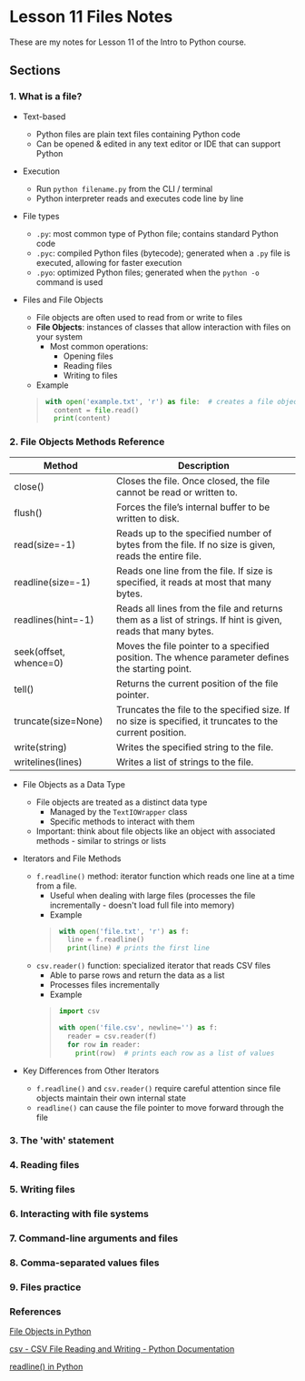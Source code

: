 # Lesson 11 Files Notes

These are my notes for Lesson 11 of the Intro to Python course.

## Sections

### 1. What is a file?

- Text-based
  - Python files are plain text files containing Python code
  - Can be opened & edited in any text editor or IDE that can support Python

- Execution
  - Run ```python filename.py``` from the CLI / terminal
  - Python interpreter reads and executes code line by line

- File types
  -   ```.py```: most common type of Python file; contains standard Python code
  -   ```.pyc```: compiled Python files (bytecode); generated when a ```.py``` file is executed, allowing for faster execution
  -   ```.pyo```: optimized Python files; generated when the ```python -o``` command is used

- Files and File Objects
  - File objects are often used to read from or write to files
  - **File Objects**: instances of classes that allow interaction with files on your system
    - Most common operations:
      - Opening files
      - Reading files
      - Writing to files
  - Example
  > ``` python
  > with open('example.txt', 'r') as file:  # creates a file object allowing you to read the contents of the file specified
  >   content = file.read()
  >   print(content)
  > ```


### 2. File Objects Methods Reference

| Method             | Description                                                                                       |
|-------------------|---------------------------------------------------------------------------------------------------|
| close()            | Closes the file. Once closed, the file cannot be read or written to.                              |
| flush()            | Forces the file’s internal buffer to be written to disk.                                          |
| read(size=-1)      | Reads up to the specified number of bytes from the file. If no size is given, reads the entire file. |
| readline(size=-1)  | Reads one line from the file. If size is specified, it reads at most that many bytes.            |
| readlines(hint=-1) | Reads all lines from the file and returns them as a list of strings. If hint is given, reads that many bytes. |
| seek(offset, whence=0) | Moves the file pointer to a specified position. The whence parameter defines the starting point. |
| tell()             | Returns the current position of the file pointer.                                                |
| truncate(size=None)| Truncates the file to the specified size. If no size is specified, it truncates to the current position. |
| write(string)      | Writes the specified string to the file.                                                         |
| writelines(lines)  | Writes a list of strings to the file.                                                            |

- File Objects as a Data Type
  - File objects are treated as a distinct data type
    - Managed by the ```TextIOWrapper``` class
    - Specific methods to interact with them
  - Important: think about file objects like an object with associated methods - similar to strings or lists

- Iterators and File Methods
  - ```f.readline()``` method: iterator function which reads one line at a time from a file.
    - Useful when dealing with large files (processes the file incrementally - doesn't load full file into memory)
    - Example
    > ``` python
    > with open('file.txt', 'r') as f:
    >   line = f.readline()
    >   print(line) # prints the first line
    > ```
  - ```csv.reader()``` function: specialized iterator that reads CSV files
    - Able to parse rows and return the data as a list
    - Processes files incrementally
    - Example
    > ``` python
    > import csv
    >
    > with open('file.csv', newline='') as f:
    >   reader = csv.reader(f)
    >   for row in reader:
    >     print(row)  # prints each row as a list of values
    > ```
    
- Key Differences from Other Iterators
  - ```f.readline()``` and ```csv.reader()``` require careful attention since file objects maintain their own internal state
  - ```readline()``` can cause the file pointer to move forward through the file

### 3. The 'with' statement

### 4. Reading files

### 5. Writing files

### 6. Interacting with file systems

### 7. Command-line arguments and files

### 8. Comma-separated values files

### 9. Files practice


### References

[File Objects in Python](https://www.geeksforgeeks.org/python/file-objects-python/)

[csv - CSV File Reading and Writing - Python Documentation](https://docs.python.org/3/library/csv.html)

[readline() in Python](https://www.geeksforgeeks.org/python/readline-in-python/)
